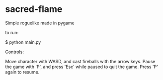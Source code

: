 # sacred-flame
Simple roguelike made in pygame

to run:

$ python main.py

Controls:

Move character with WASD, and cast fireballs with the arrow keys.
Pause the game with 'P', and press 'Esc' while paused to quit the game. Press 'P' again to resume.
